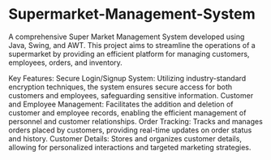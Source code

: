 # Supermarket-Management-System
A comprehensive Super Market Management System developed using Java, Swing, and AWT. This project aims to streamline the operations of a supermarket by providing an efficient platform for managing customers, employees, orders, and inventory.

Key Features:
Secure Login/Signup System: Utilizing industry-standard encryption techniques, the system ensures secure access for both customers and employees, safeguarding sensitive information.
Customer and Employee Management: Facilitates the addition and deletion of customer and employee records, enabling the efficient management of personnel and customer relationships.
Order Tracking: Tracks and manages orders placed by customers, providing real-time updates on order status and history.
Customer Details: Stores and organizes customer details, allowing for personalized interactions and targeted marketing strategies.
